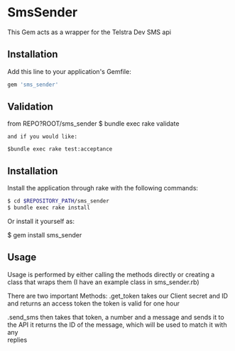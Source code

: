 # SmsSender
This Gem acts as a wrapper for the Telstra Dev SMS api

## Installation

Add this line to your application's Gemfile:

```ruby
gem 'sms_sender'
```

## Validation
from REPO?ROOT/sms_sender
    $ bundle exec rake validate

    and if you would like:

    $bundle exec rake test:acceptance


## Installation

Install the application through rake with the following commands:

```bash
$ cd $REPOSITORY_PATH/sms_sender
$ bundle exec rake install
```
Or install it yourself as:

$ gem install sms_sender

## Usage
Usage is performed by either calling the methods directly
or creating a class that wraps them (I have an example class in sms_sender.rb)

There are two important Methods:
.get_token takes our Client secret and ID and returns an access token
	the token is valid for one hour

.send_sms then takes that token, a number and a message and sends it to the API
	it returns the ID of the message, which will be used to match it with any \
	replies
